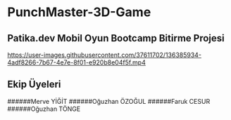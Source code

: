 # PunchMaster-3D-Game
## Patika.dev Mobil Oyun Bootcamp Bitirme Projesi

https://user-images.githubusercontent.com/37611702/136385934-4adf8266-7b67-4e7e-8f01-e920b8e04f5f.mp4

## Ekip Üyeleri
######Merve YİĞİT
######Oğuzhan ÖZOĞUL
######Faruk CESUR
######Oğuzhan TÖNGE
